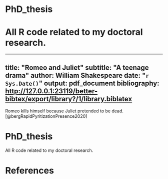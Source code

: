 
# PhD_thesis
All R code related to my doctoral research. 
=======
---
title: "Romeo and Juliet"
subtitle: "A teenage drama"
author: William Shakespeare
date: "`r Sys.Date()`"
output: pdf_document
bibliography: http://127.0.0.1:23119/better-bibtex/export/library?/1/library.biblatex
---

Romeo kills himself because Juliet pretended to be dead. [@bergRapidPyritizationPresence2020]

# PhD_thesis

All R code related to my doctoral research.



# References

